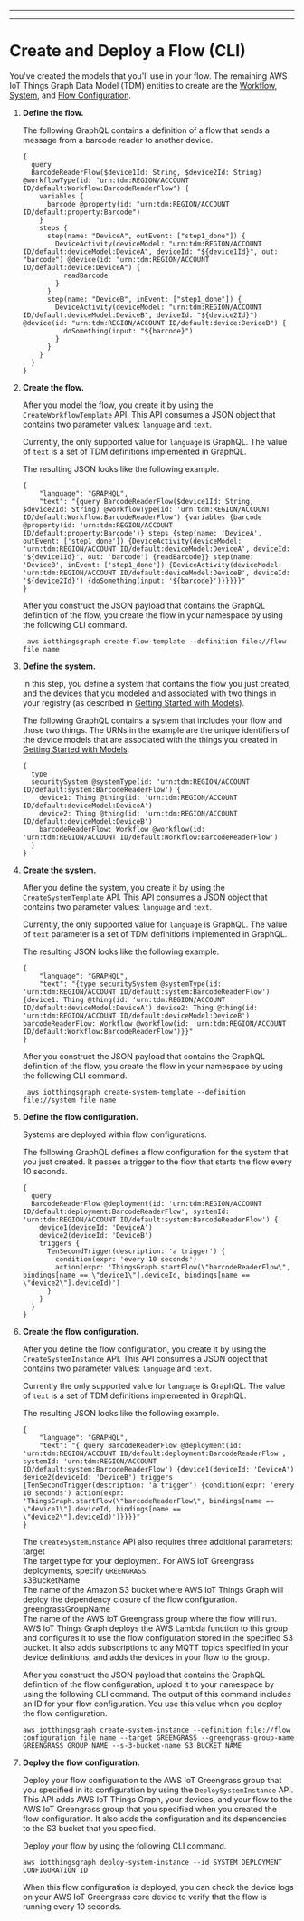 --------

--------

# Create and Deploy a Flow \(CLI\)<a name="iot-tg-workflows-cli"></a>

You've created the models that you'll use in your flow\. The remaining AWS IoT Things Graph Data Model \(TDM\) entities to create are the [Workflow](iot-tg-models-tdm-iot-workflow.html), [System](iot-tg-models-tdm-iot-system.html), and [Flow Configuration](iot-tg-models-tdm-iot-sdc-deployconfig.html)\. 

1. **Define the flow\.**

   The following GraphQL contains a definition of a flow that sends a message from a barcode reader to another device\.

   ```
   {
     query
     BarcodeReaderFlow($device1Id: String, $device2Id: String) @workflowType(id: "urn:tdm:REGION/ACCOUNT ID/default:Workflow:BarcodeReaderFlow") {
       variables {
         barcode @property(id: "urn:tdm:REGION/ACCOUNT ID/default:property:Barcode")
       }
       steps {
         step(name: "DeviceA", outEvent: ["step1_done"]) {
           DeviceActivity(deviceModel: "urn:tdm:REGION/ACCOUNT ID/default:deviceModel:DeviceA", deviceId: "${device1Id}", out: "barcode") @device(id: "urn:tdm:REGION/ACCOUNT ID/default:device:DeviceA") {
             readBarcode
           }
         }
         step(name: "DeviceB", inEvent: ["step1_done"]) {
           DeviceActivity(deviceModel: "urn:tdm:REGION/ACCOUNT ID/default:deviceModel:DeviceB", deviceId: "${device2Id}") @device(id: "urn:tdm:REGION/ACCOUNT ID/default:device:DeviceB") {
             doSomething(input: "${barcode}")
           }
         }
       }
     }
   }
   ```

1. **Create the flow\.**

   After you model the flow, you create it by using the `CreateWorkflowTemplate` API\. This API consumes a JSON object that contains two parameter values: `language` and `text`\. 

   Currently, the only supported value for `language` is GraphQL\. The value of `text` is a set of TDM definitions implemented in GraphQL\. 

   The resulting JSON looks like the following example\.

   ```
   {
       "language": "GRAPHQL",
       "text": "{query BarcodeReaderFlow($device1Id: String, $device2Id: String) @workflowType(id: 'urn:tdm:REGION/ACCOUNT ID/default:Workflow:BarcodeReaderFlow') {variables {barcode @property(id: 'urn:tdm:REGION/ACCOUNT ID/default:property:Barcode')} steps {step(name: 'DeviceA', outEvent: ['step1_done']) {DeviceActivity(deviceModel: 'urn:tdm:REGION/ACCOUNT ID/default:deviceModel:DeviceA', deviceId: '${device1Id}', out: 'barcode') {readBarcode}} step(name: 'DeviceB', inEvent: ['step1_done']) {DeviceActivity(deviceModel: 'urn:tdm:REGION/ACCOUNT ID/default:deviceModel:DeviceB', deviceId: '${device2Id}') {doSomething(input: '${barcode}')}}}}}"
   }
   ```

   After you construct the JSON payload that contains the GraphQL definition of the flow, you create the flow in your namespace by using the following CLI command\. 

   ```
    aws iotthingsgraph create-flow-template --definition file://flow file name  
   ```

1. **Define the system\.**

   In this step, you define a system that contains the flow you just created, and the devices that you modeled and associated with two things in your registry \(as described in [Getting Started with Models](iot-tg-models-gs.html)\)\. 

   The following GraphQL contains a system that includes your flow and those two things\. The URNs in the example are the unique identifiers of the device models that are associated with the things you created in [Getting Started with Models](iot-tg-models-gs.html)\.

   ```
   {
     type
     securitySystem @systemType(id: 'urn:tdm:REGION/ACCOUNT ID/default:system:BarcodeReaderFlow') {
       device1: Thing @thing(id: 'urn:tdm:REGION/ACCOUNT ID/default:deviceModel:DeviceA')
       device2: Thing @thing(id: 'urn:tdm:REGION/ACCOUNT ID/default:deviceModel:DeviceB')
       barcodeReaderFlow: Workflow @workflow(id: 'urn:tdm:REGION/ACCOUNT ID/default:Workflow:BarcodeReaderFlow')
     }
   }
   ```

1. **Create the system\.**

   After you define the system, you create it by using the `CreateSystemTemplate` API\. This API consumes a JSON object that contains two parameter values: `language` and `text`\. 

   Currently, the only supported value for `language` is GraphQL\. The value of `text` parameter is a set of TDM definitions implemented in GraphQL\. 

   The resulting JSON looks like the following example\.

   ```
   {
       "language": "GRAPHQL",
       "text": "{type securitySystem @systemType(id: 'urn:tdm:REGION/ACCOUNT ID/default:system:BarcodeReaderFlow') {device1: Thing @thing(id: 'urn:tdm:REGION/ACCOUNT ID/default:deviceModel:DeviceA') device2: Thing @thing(id: 'urn:tdm:REGION/ACCOUNT ID/default:deviceModel:DeviceB') barcodeReaderFlow: Workflow @workflow(id: 'urn:tdm:REGION/ACCOUNT ID/default:Workflow:BarcodeReaderFlow')}}"
   }
   ```

   After you construct the JSON payload that contains the GraphQL definition of the flow, you create the flow in your namespace by using the following CLI command\. 

   ```
    aws iotthingsgraph create-system-template --definition file://system file name
   ```

1. **Define the flow configuration\.**

   Systems are deployed within flow configurations\. 

   The following GraphQL defines a flow configuration for the system that you just created\. It passes a trigger to the flow that starts the flow every 10 seconds\.

   ```
   {
     query
     BarcodeReaderFlow @deployment(id: 'urn:tdm:REGION/ACCOUNT ID/default:deployment:BarcodeReaderFlow', systemId: 'urn:tdm:REGION/ACCOUNT ID/default:system:BarcodeReaderFlow') {
       device1(deviceId: 'DeviceA')
       device2(deviceId: 'DeviceB')
       triggers {
         TenSecondTrigger(description: 'a trigger') {
           condition(expr: 'every 10 seconds')
           action(expr: 'ThingsGraph.startFlow(\"barcodeReaderFlow\", bindings[name == \"device1\"].deviceId, bindings[name == \"device2\"].deviceId)')
         }
       }
     }
   }
   ```

1. **Create the flow configuration\.**

   After you define the flow configuration, you create it by using the `CreateSystemInstance` API\. This API consumes a JSON object that contains two parameter values: `language` and `text`\. 

   Currently the only supported value for `language` is GraphQL\. The value of `text` is a set of TDM definitions implemented in GraphQL\. 

   The resulting JSON looks like the following example\.

   ```
   {
       "language": "GRAPHQL",
       "text": "{ query BarcodeReaderFlow @deployment(id: 'urn:tdm:REGION/ACCOUNT ID/default:deployment:BarcodeReaderFlow', systemId: 'urn:tdm:REGION/ACCOUNT ID/default:system:BarcodeReaderFlow') {device1(deviceId: 'DeviceA') device2(deviceId: 'DeviceB') triggers {TenSecondTrigger(description: 'a trigger') {condition(expr: 'every 10 seconds') action(expr: 'ThingsGraph.startFlow(\"barcodeReaderFlow\", bindings[name == \"device1\"].deviceId, bindings[name == \"device2\"].deviceId)')}}}}"
   }
   ```

   The `CreateSystemInstance` API also requires three additional parameters:   
target  
The target type for your deployment\. For AWS IoT Greengrass deployments, specify `GREENGRASS`\.  
s3BucketName  
The name of the Amazon S3 bucket where AWS IoT Things Graph will deploy the dependency closure of the flow configuration\.  
greengrassGroupName  
The name of the AWS IoT Greengrass group where the flow will run\. AWS IoT Things Graph deploys the AWS Lambda function to this group and configures it to use the flow configuration stored in the specified S3 bucket\. It also adds subscriptions to any MQTT topics specified in your device definitions, and adds the devices in your flow to the group\.

   After you construct the JSON payload that contains the GraphQL definition of the flow configuration, upload it to your namespace by using the following CLI command\. The output of this command includes an ID for your flow configuration\. You use this value when you deploy the flow configuration\.

   ```
   aws iotthingsgraph create-system-instance --definition file://flow configuration file name --target GREENGRASS --greengrass-group-name GREENGRASS GROUP NAME --s-3-bucket-name S3 BUCKET NAME  
   ```

1. **Deploy the flow configuration\.**

   Deploy your flow configuration to the AWS IoT Greengrass group that you specified in its configuration by using the `DeploySystemInstance` API\. This API adds AWS IoT Things Graph, your devices, and your flow to the AWS IoT Greengrass group that you specified when you created the flow configuration\. It also adds the configuration and its dependencies to the S3 bucket that you specified\.

   Deploy your flow by using the following CLI command\.

   ```
   aws iotthingsgraph deploy-system-instance --id SYSTEM DEPLOYMENT CONFIGURATION ID
   ```

   When this flow configuration is deployed, you can check the device logs on your AWS IoT Greengrass core device to verify that the flow is running every 10 seconds\.